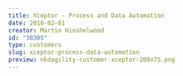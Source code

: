 ```yaml
---
title: Xceptor - Process and Data Automation
date: 2018-02-01
creator: Martin Hinshelwood
id: "38305"
type: customers
slug: xceptor-process-data-automation
preview: nkdagility-customer-xceptor-200x75.png
---
```


